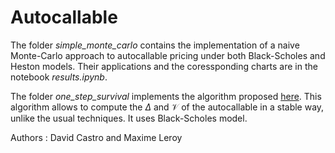 # Autocallable

The folder *simple_monte_carlo* contains the implementation of a naive Monte-Carlo approach to autocallable pricing under both Black-Scholes and Heston models. Their applications and the coressponding charts are in the notebook *results.ipynb*.

The folder *one_step_survival* implements the algorithm proposed [here](https://www.researchgate.net/publication/267630465_A_Monte_Carlo_pricing_algorithm_for_autocallables_that_allows_for_stable_differentiation). This algorithm allows to compute the $\Delta$ and $\mathcal V$ of the autocallable in a stable way, unlike the usual techniques. It uses Black-Scholes model.

Authors : David Castro and Maxime Leroy
